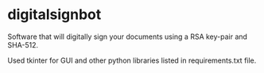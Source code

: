 # digitalsignbot

Software that will digitally sign your documents using a RSA key-pair and SHA-512.

Used tkinter for GUI and other python libraries listed in requirements.txt file.
